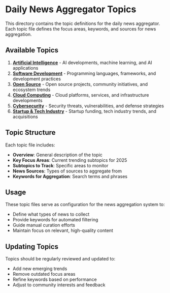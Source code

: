# Daily News Aggregator Topics

This directory contains the topic definitions for the daily news aggregator. Each topic file defines the focus areas, keywords, and sources for news aggregation.

## Available Topics

1. **[Artificial Intelligence](./artificial-intelligence.md)** - AI developments, machine learning, and AI applications
2. **[Software Development](./software-development.md)** - Programming languages, frameworks, and development practices
3. **[Open Source](./open-source.md)** - Open source projects, community initiatives, and ecosystem trends
4. **[Cloud Computing](./cloud-computing.md)** - Cloud platforms, services, and infrastructure developments
5. **[Cybersecurity](./cybersecurity.md)** - Security threats, vulnerabilities, and defense strategies
6. **[Startup & Tech Industry](./startup-tech.md)** - Startup funding, tech industry trends, and acquisitions

## Topic Structure

Each topic file includes:
- **Overview**: General description of the topic
- **Key Focus Areas**: Current trending subtopics for 2025
- **Subtopics to Track**: Specific areas to monitor
- **News Sources**: Types of sources to aggregate from
- **Keywords for Aggregation**: Search terms and phrases

## Usage

These topic files serve as configuration for the news aggregation system to:
- Define what types of news to collect
- Provide keywords for automated filtering
- Guide manual curation efforts
- Maintain focus on relevant, high-quality content

## Updating Topics

Topics should be regularly reviewed and updated to:
- Add new emerging trends
- Remove outdated focus areas
- Refine keywords based on performance
- Adjust to community interests and feedback